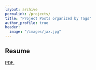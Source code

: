 ```yaml
---
layout: archive
permalink: /projects/
title: "Project Posts organized by Tags"
author_profile: true
header:
  image: "/images/jax.jpg"
---
```

<h2>Resume <br> </h2>
<a href="yannickn262.github.io/assets/resume.pdf" target="_blank">PDF.</a>

